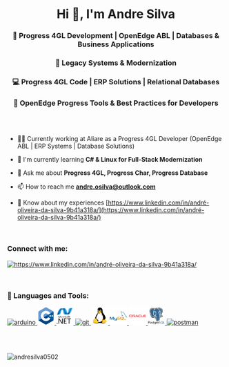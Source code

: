 <h1 align="center">Hi 👋, I'm Andre Silva</h1>
<h3 align="center">🚀 Progress 4GL Development | OpenEdge ABL | Databases & Business Applications</h3>
<h3 align="center">📌 Legacy Systems & Modernization</h3>
<h3 align="center">💻 Progress 4GL Code | ERP Solutions | Relational Databases</h3>
<h3 align="center">🔧 OpenEdge Progress Tools & Best Practices for Developers</h3>

<br>
<br>

- 👨‍💻 Currently working at Aliare as a Progress 4GL Developer (OpenEdge ABL | ERP Systems | Database Solutions)

- 🌱 I'm currently learning **C# & Linux for Full-Stack Modernization**

- 💬 Ask me about **Progress 4GL, Progress Char, Progress Database**

- 📫 How to reach me **andre.osilva@outlook.com**

- 📄 Know about my experiences [https://www.linkedin.com/in/andré-oliveira-da-silva-9b41a318a/](https://www.linkedin.com/in/andré-oliveira-da-silva-9b41a318a/)

<br>

<h3 align="left">Connect with me:</h3>
<p align="left">
<a href="https://linkedin.com/in/https://www.linkedin.com/in/andré-oliveira-da-silva-9b41a318a/" target="blank"><img align="center" src="https://raw.githubusercontent.com/rahuldkjain/github-profile-readme-generator/master/src/images/icons/Social/linked-in-alt.svg" alt="https://www.linkedin.com/in/andré-oliveira-da-silva-9b41a318a/" height="30" width="40" /></a>
</p>

<br>

<h3 align="left"> 🤖 Languages and Tools:</h3>
<p align="left"> <a href="https://www.arduino.cc/" target="_blank" rel="noreferrer"> <img src="https://cdn.worldvectorlogo.com/logos/arduino-1.svg" alt="arduino" width="40" height="40"/> </a> <a href="https://www.w3schools.com/cpp/" target="_blank" rel="noreferrer"> <img src="https://raw.githubusercontent.com/devicons/devicon/master/icons/cplusplus/cplusplus-original.svg" alt="cplusplus" width="40" height="40"/> </a> <a href="https://dotnet.microsoft.com/" target="_blank" rel="noreferrer"> <img src="https://raw.githubusercontent.com/devicons/devicon/master/icons/dot-net/dot-net-original-wordmark.svg" alt="dotnet" width="40" height="40"/> </a> <a href="https://git-scm.com/" target="_blank" rel="noreferrer"> <img src="https://www.vectorlogo.zone/logos/git-scm/git-scm-icon.svg" alt="git" width="40" height="40"/> </a> <a href="https://www.linux.org/" target="_blank" rel="noreferrer"> <img src="https://raw.githubusercontent.com/devicons/devicon/master/icons/linux/linux-original.svg" alt="linux" width="40" height="40"/> </a> <a href="https://www.mysql.com/" target="_blank" rel="noreferrer"> <img src="https://raw.githubusercontent.com/devicons/devicon/master/icons/mysql/mysql-original-wordmark.svg" alt="mysql" width="40" height="40"/> </a> <a href="https://www.oracle.com/" target="_blank" rel="noreferrer"> <img src="https://raw.githubusercontent.com/devicons/devicon/master/icons/oracle/oracle-original.svg" alt="oracle" width="40" height="40"/> </a> <a href="https://www.postgresql.org" target="_blank" rel="noreferrer"> <img src="https://raw.githubusercontent.com/devicons/devicon/master/icons/postgresql/postgresql-original-wordmark.svg" alt="postgresql" width="40" height="40"/> </a> <a href="https://postman.com" target="_blank" rel="noreferrer"> <img src="https://www.vectorlogo.zone/logos/getpostman/getpostman-icon.svg" alt="postman" width="40" height="40"/> </a> </p>

<br>
<br>

<p><img align="center" src="https://github-readme-streak-stats.herokuapp.com/?user=andresilva0502&" alt="andresilva0502" /></p>
